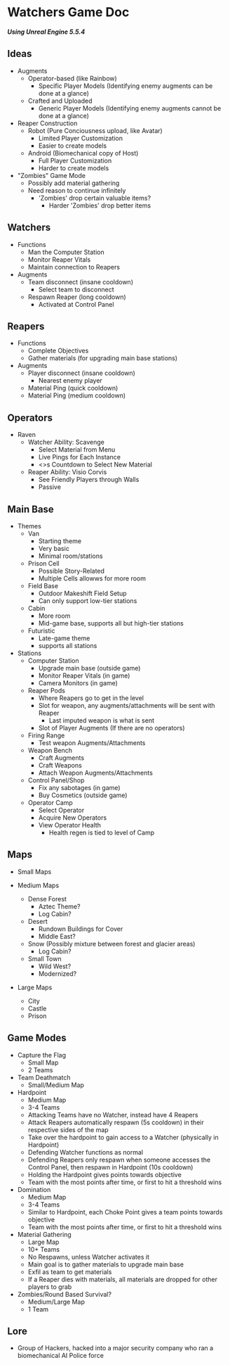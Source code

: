 # Watchers Game Doc
_**Using Unreal Engine 5.5.4**_
## Ideas
- Augments
  - Operator-based (like Rainbow)
    - Specific Player Models (Identifying enemy augments can be done at a glance)
  - Crafted and Uploaded
    - Generic Player Models (Identifying enemy augments cannot be done at a glance)
- Reaper Construction
  - Robot (Pure Conciousness upload, like Avatar)
    - Limited Player Customization
    - Easier to create models
  - Android (Biomechanical copy of Host)
    - Full Player Customization
    - Harder to create models
- "Zombies" Game Mode
  - Possibly add material gathering
  - Need reason to continue infinitely
    - 'Zombies' drop certain valuable items?
      - Harder 'Zombies' drop better items
     
        
## Watchers
- Functions
  - Man the Computer Station
  - Monitor Reaper Vitals
  - Maintain connection to Reapers
- Augments
  - Team disconnect (insane cooldown)
    - Select team to disconnect
  - Respawn Reaper (long cooldown)
    - Activated at Control Panel
   
      
## Reapers
- Functions
  - Complete Objectives
  - Gather materials (for upgrading main base stations)
- Augments
  - Player disconnect (insane cooldown)
    - Nearest enemy player
  - Material Ping <general> (quick cooldown)
  - Material Ping <specific> (medium cooldown)
 

## Operators
  - Raven
    - Watcher Ability: Scavenge
      - Select Material from Menu
      - Live Pings for Each Instance
      - <>s Countdown to Select New Material
    - Reaper Ability: Visio Corvis
      - See Friendly Players through Walls
      - Passive
     
        
## Main Base
- Themes
  - Van
    - Starting theme
    - Very basic
    - Minimal room/stations
  - Prison Cell
    - Possible Story-Related
    - Multiple Cells allowws for more room
  - Field Base
    - Outdoor Makeshift Field Setup
    - Can only support low-tier stations
  - Cabin
    - More room
    - Mid-game base, supports all but high-tier stations
  - Futuristic
    - Late-game theme
    - supports all stations
- Stations
  - Computer Station
    - Upgrade main base (outside game)
    - Monitor Reaper Vitals (in game)
    - Camera Monitors (in game)
  - Reaper Pods
    - Where Reapers go to get in the level
    - Slot for weapon, any augments/attachments will be sent with Reaper
      - Last imputed weapon is what is sent
    - Slot of Player Augments (If there are no operators)
  - Firing Range
      - Test weapon Augments/Attachments
  - Weapon Bench
    - Craft Augments
    - Craft Weapons
    - Attach Weapon Augments/Attachments
  - Control Panel/Shop
    - Fix any sabotages (in game)
    - Buy Cosmetics (outside game)
  - Operator Camp
    - Select Operator
    - Acquire New Operators
    - View Operator Health
      - Health regen is tied to level of Camp
   
      
## Maps
- Small Maps

- Medium Maps
  - Dense Forest
    - Aztec Theme?
    - Log Cabin?
  - Desert
    - Rundown Buildings for Cover
    - Middle East?
  - Snow (Possibly mixture between forest and glacier areas)
    - Log Cabin?
  - Small Town
    - Wild West?
    - Modernized?
- Large Maps
  - City
  - Castle
  - Prison
 
    
## Game Modes
- Capture the Flag
  - Small Map
  - 2 Teams
- Team Deathmatch
  - Small/Medium Map
- Hardpoint
  - Medium Map
  - 3-4 Teams
  - Attacking Teams have no Watcher, instead have 4 Reapers
  - Attack Reapers automatically respawn (5s cooldown) in their respective sides of the map
  - Take over the hardpoint to gain access to a Watcher (physically in Hardpoint)
  - Defending Watcher functions as normal
  - Defending Reapers only respawn when someone accesses the Control Panel, then respawn in Hardpoint (10s cooldown)
  - Holding the Hardpoint gives points towards objective
  - Team with the most points after time, or first to hit a threshold wins
- Domination
  - Medium Map
  - 3-4 Teams
  - Similar to Hardpoint, each Choke Point gives a team points towards objective
  - Team with the most points after time, or first to hit a threshold wins
- Material Gathering
  - Large Map
  - 10+ Teams
  - No Respawns, unless Watcher activates it
  - Main goal is to gather materials to upgrade main base
  - Exfil as team to get materials
  - If a Reaper dies with materials, all materials are dropped for other players to grab
- Zombies/Round Based Survival?
  - Medium/Large Map
  - 1 Team
 
    
## Lore
- Group of Hackers, hacked into a major security company who ran a biomechanical AI Police force
